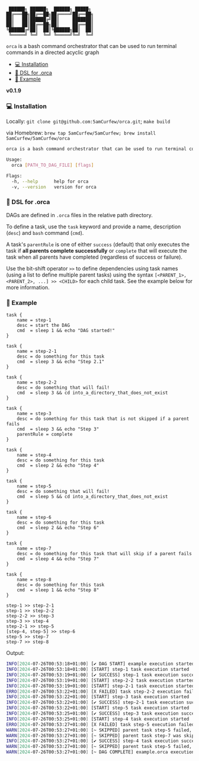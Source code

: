 ```
 ██████╗ ██████╗  ██████╗ █████╗ 
██╔═══██╗██╔══██╗██╔════╝██╔══██╗
██║   ██║██████╔╝██║     ███████║
██║   ██║██╔══██╗██║     ██╔══██║
╚██████╔╝██║  ██║╚██████╗██║  ██║
 ╚═════╝ ╚═╝  ╚═╝ ╚═════╝╚═╝  ╚═╝
```

`orca` is a bash command orchestrator that can be used to run terminal commands in a directed acyclic graph

- [:computer: Installation](#computer-installation)
- [:pencil: DSL for .orca](#pencil-metadata)
- [:rocket: Example](#rocket-example)

**v0.1.9**

### :computer: Installation

Locally: `git clone git@github.com:5amCurfew/orca.git`; `make build`

via Homebrew: `brew tap 5amCurfew/5amCurfew; brew install 5amCurfew/5amCurfew/orca`

```bash
orca is a bash command orchestrator that can be used to run terminal commands in a directed acyclic graph

Usage:
  orca [PATH_TO_DAG_FILE] [flags]

Flags:
  -h, --help      help for orca
  -v, --version   version for orca
```

### :pencil: DSL for .orca

DAGs are defined in `.orca` files in the relative path directory.

To define a task, use the `task` keyword and provide a name, description (`desc`) and `bash` command (`cmd`).

A task's `parentRule` is one of either `success` (default) that only executes the task if **all parents complete successfully** or `complete` that will execute the task when all parents have completed (regardless of success or failure).

Use the bit-shift operator `>>` to define dependencies using task names (using a list to define multiple parent tasks) using the syntax `[<PARENT_1>, <PARENT_2>, ...] >> <CHILD>` for each child task. See the example below for more information.

### :rocket: Example
```
task {
    name = step-1
    desc = start the DAG
    cmd  = sleep 1 && echo "DAG started!"
}

task {
    name = step-2-1
    desc = do something for this task
    cmd  = sleep 3 && echo "Step 2.1"
}

task {
    name = step-2-2
    desc = do something that will fail!
    cmd  = sleep 3 && cd into_a_directory_that_does_not_exist
}

task {
    name = step-3
    desc = do something for this task that is not skipped if a parent fails
    cmd  = sleep 3 && echo "Step 3"
    parentRule = complete
}

task {
    name = step-4
    desc = do something for this task
    cmd  = sleep 2 && echo "Step 4"
}

task {
    name = step-5
    desc = do something that will fail!
    cmd  = sleep 5 && cd into_a_directory_that_does_not_exist
}

task {
    name = step-6
    desc = do something for this task
    cmd  = sleep 2 && echo "Step 6"
}

task {
    name = step-7
    desc = do something for this task that will skip if a parent fails
    cmd  = sleep 4 && echo "Step 7"
}

task {
    name = step-8
    desc = do something for this task
    cmd  = sleep 1 && echo "Step 8"
}

step-1 >> step-2-1
step-1 >> step-2-2
step-2-2 >> step-3
step-3 >> step-4
step-2-1 >> step-5
[step-4, step-5] >> step-6
step-5 >> step-7
step-7 >> step-8
```

Output:

```bash
INFO[2024-07-26T00:53:18+01:00] [✔ DAG START] example execution started      
INFO[2024-07-26T00:53:18+01:00] [START] step-1 task execution started        
INFO[2024-07-26T00:53:19+01:00] [✔ SUCCESS] step-1 task execution successful 
INFO[2024-07-26T00:53:19+01:00] [START] step-2-2 task execution started      
INFO[2024-07-26T00:53:19+01:00] [START] step-2-1 task execution started      
ERRO[2024-07-26T00:53:22+01:00] [X FAILED] task step-2-2 execution failed    
INFO[2024-07-26T00:53:22+01:00] [START] step-3 task execution started        
INFO[2024-07-26T00:53:22+01:00] [✔ SUCCESS] step-2-1 task execution successful 
INFO[2024-07-26T00:53:22+01:00] [START] step-5 task execution started        
INFO[2024-07-26T00:53:25+01:00] [✔ SUCCESS] step-3 task execution successful 
INFO[2024-07-26T00:53:25+01:00] [START] step-4 task execution started        
ERRO[2024-07-26T00:53:27+01:00] [X FAILED] task step-5 execution failed      
WARN[2024-07-26T00:53:27+01:00] [~ SKIPPED] parent task step-5 failed, skipping step-7 
WARN[2024-07-26T00:53:27+01:00] [~ SKIPPED] parent task step-7 was skipped, skipping step-8 
INFO[2024-07-26T00:53:27+01:00] [✔ SUCCESS] step-4 task execution successful 
WARN[2024-07-26T00:53:27+01:00] [~ SKIPPED] parent task step-5 failed, skipping step-6 
WARN[2024-07-26T00:53:27+01:00] [~ DAG COMPLETE] example.orca execution completed with failures 
```